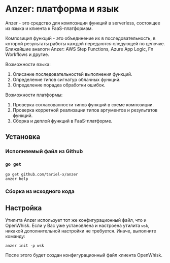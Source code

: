 # Anzer: платформа и язык

Anzer - это средство для композиции функций в serverless, состоящее из языка и
клиента к FaaS-платформам.

Композиция функций - это объединение их в последовательность, в которой результаты 
работы каждой передаются следующей по цепочке. Ближайшие аналоги Anzer: 
AWS Step Functions, Azure App Logic, Fn Workflows и другие.

Возможности языка:

1. Описание последовательностей выполнения функций.
2. Определение типов сигнатур облачных функций.
3. Определение порадка обработки ошибок.

Возможности платформы:

1. Проверка согласованности типов функций в схеме композиции.
2. Проверка корретной реализации типов аргументов и результатов функций.
3. Сборка и деплой функций в FaaS-платформе.

## Установка

### Исполняемый файл из Github

### `go get`

```
go get github.com/tariel-x/anzer
anzer help
```

### Сборка из исходного кода

## Настройка

Утилита Anzer использует тот же конфигурационный файл, что и OpenWhisk. Если у Вас 
уже установлена и настроена утилита `wsk`, никакой дополнительной настройки не требуется.
Иначе, выполните команду:

```
anzer init -p wsk
```

После этого будет создан конфигурационный файл клиента OpenWhisk.